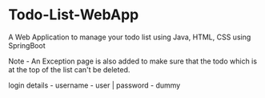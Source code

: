 # Todo-List-WebApp
A Web Application to manage your todo list using Java, HTML, CSS using SpringBoot

Note - An Exception page is also added to make sure that the todo which is at the top of the list can't be deleted.

login details - 
username - user | password - dummy

